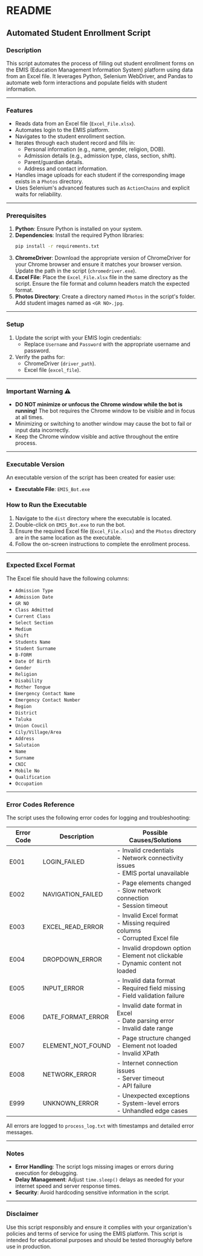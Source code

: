 # README

## Automated Student Enrollment Script

### Description
This script automates the process of filling out student enrollment forms on the EMIS (Education Management Information System) platform using data from an Excel file. It leverages Python, Selenium WebDriver, and Pandas to automate web form interactions and populate fields with student information.

---

### Features
- Reads data from an Excel file (`Excel_File.xlsx`).
- Automates login to the EMIS platform.
- Navigates to the student enrollment section.
- Iterates through each student record and fills in:
  - Personal information (e.g., name, gender, religion, DOB).
  - Admission details (e.g., admission type, class, section, shift).
  - Parent/guardian details.
  - Address and contact information.
- Handles image uploads for each student if the corresponding image exists in a `Photos` directory.
- Uses Selenium's advanced features such as `ActionChains` and explicit waits for reliability.

---

### Prerequisites
1. **Python**: Ensure Python is installed on your system.
2. **Dependencies**: Install the required Python libraries:
   ```bash
   pip install -r requirements.txt
   ```
3. **ChromeDriver**: Download the appropriate version of ChromeDriver for your Chrome browser and ensure it matches your browser version. Update the path in the script (`chromedriver.exe`).
4. **Excel File**: Place the `Excel_File.xlsx` file in the same directory as the script. Ensure the file format and column headers match the expected format.
5. **Photos Directory**: Create a directory named `Photos` in the script's folder. Add student images named as `<GR NO>.jpg`.

---

### Setup
1. Update the script with your EMIS login credentials:
   - Replace `Username` and `Password` with the appropriate username and password.
2. Verify the paths for:
   - ChromeDriver (`driver_path`).
   - Excel file (`excel_file`).

---

### Important Warning ⚠️
- **DO NOT minimize or unfocus the Chrome window while the bot is running!** The bot requires the Chrome window to be visible and in focus at all times.
- Minimizing or switching to another window may cause the bot to fail or input data incorrectly.
- Keep the Chrome window visible and active throughout the entire process.

---

### Executable Version
An executable version of the script has been created for easier use:
- **Executable File**: `EMIS_Bot.exe`

### How to Run the Executable
1. Navigate to the `dist` directory where the executable is located.
2. Double-click on `EMIS_Bot.exe` to run the bot.
3. Ensure the required Excel file (`Excel_File.xlsx`) and the `Photos` directory are in the same location as the executable.
4. Follow the on-screen instructions to complete the enrollment process.

---

### Expected Excel Format
The Excel file should have the following columns:
- `Admission Type`
- `Admission Date`
- `GR NO`
- `Class Admitted`
- `Current Class`
- `Select Section`
- `Medium`
- `Shift`
- `Students Name`
- `Student Surname`
- `B-FORM`
- `Date Of Birth`
- `Gender`
- `Religion`
- `Disability`
- `Mother Tongue`
- `Emergency Contact Name`
- `Emergency Contact Number`
- `Region`
- `District`
- `Taluka`
- `Union Coucil`
- `Cily/Village/Area`
- `Address`
- `Salutaion`
- `Name`
- `Surname`
- `CNIC`
- `Mobile No`
- `Qualification`
- `Occupation`

---

### Error Codes Reference
The script uses the following error codes for logging and troubleshooting:

| Error Code | Description | Possible Causes/Solutions |
|------------|-------------|-------------------------|
| E001 | LOGIN_FAILED | - Invalid credentials<br>- Network connectivity issues<br>- EMIS portal unavailable |
| E002 | NAVIGATION_FAILED | - Page elements changed<br>- Slow network connection<br>- Session timeout |
| E003 | EXCEL_READ_ERROR | - Invalid Excel format<br>- Missing required columns<br>- Corrupted Excel file |
| E004 | DROPDOWN_ERROR | - Invalid dropdown option<br>- Element not clickable<br>- Dynamic content not loaded |
| E005 | INPUT_ERROR | - Invalid data format<br>- Required field missing<br>- Field validation failure |
| E006 | DATE_FORMAT_ERROR | - Invalid date format in Excel<br>- Date parsing error<br>- Invalid date range |
| E007 | ELEMENT_NOT_FOUND | - Page structure changed<br>- Element not loaded<br>- Invalid XPath |
| E008 | NETWORK_ERROR | - Internet connection issues<br>- Server timeout<br>- API failure |
| E999 | UNKNOWN_ERROR | - Unexpected exceptions<br>- System-level errors<br>- Unhandled edge cases |

All errors are logged to `process_log.txt` with timestamps and detailed error messages.

---

### Notes
- **Error Handling**: The script logs missing images or errors during execution for debugging.
- **Delay Management**: Adjust `time.sleep()` delays as needed for your internet speed and server response times.
- **Security**: Avoid hardcoding sensitive information in the script.

---

### Disclaimer
Use this script responsibly and ensure it complies with your organization's policies and terms of service for using the EMIS platform. This script is intended for educational purposes and should be tested thoroughly before use in production.